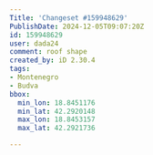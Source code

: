 ```yaml
---
Title: 'Changeset #159948629'
PublishDate: 2024-12-05T09:07:20Z
id: 159948629
user: dada24
comment: roof shape
created_by: iD 2.30.4
tags:
- Montenegro
- Budva
bbox:
  min_lon: 18.8451176
  min_lat: 42.2920148
  max_lon: 18.8453157
  max_lat: 42.2921736

---
```

